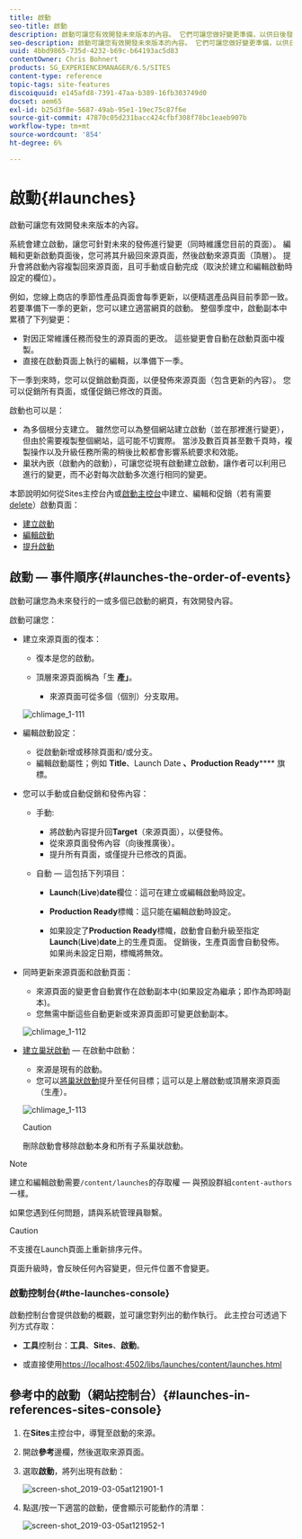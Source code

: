 ```yaml
---
title: 啟動
seo-title: 啟動
description: 啟動可讓您有效開發未來版本的內容。 它們可讓您做好變更準備，以供日後發佈，同時維護您目前的頁面
seo-description: 啟動可讓您有效開發未來版本的內容。 它們可讓您做好變更準備，以供日後發佈，同時維護您目前的頁面
uuid: 4bbd9865-735d-4232-b69c-b64193ac5d83
contentOwner: Chris Bohnert
products: SG_EXPERIENCEMANAGER/6.5/SITES
content-type: reference
topic-tags: site-features
discoiquuid: e145afd8-7391-47aa-b389-16fb303749d0
docset: aem65
exl-id: b25d3f8e-5687-49ab-95e1-19ec75c87f6e
source-git-commit: 47870c05d231bacc424cfbf308f78bc1eaeb907b
workflow-type: tm+mt
source-wordcount: '854'
ht-degree: 6%

---
```


# 啟動{#launches}

啟動可讓您有效開發未來版本的內容。

系統會建立啟動，讓您可針對未來的發佈進行變更（同時維護您目前的頁面）。 編輯和更新啟動頁面後，您可將其升級回來源頁面，然後啟動來源頁面（頂層）。 提升會將啟動內容複製回來源頁面，且可手動或自動完成（取決於建立和編輯啟動時設定的欄位）。

例如，您線上商店的季節性產品頁面會每季更新，以便精選產品與目前季節一致。 若要準備下一季的更新，您可以建立適當網頁的啟動。 整個季度中，啟動副本中累積了下列變更：

* 對因正常維護任務而發生的源頁面的更改。 這些變更會自動在啟動頁面中複製。
* 直接在啟動頁面上執行的編輯，以準備下一季。

下一季到來時，您可以促銷啟動頁面，以便發佈來源頁面（包含更新的內容）。 您可以促銷所有頁面，或僅促銷已修改的頁面。

啟動也可以是：

* 為多個根分支建立。 雖然您可以為整個網站建立啟動（並在那裡進行變更），但由於需要複製整個網站，這可能不切實際。 當涉及數百頁甚至數千頁時，複製操作以及升級任務所需的稍後比較都會影響系統要求和效能。
* 巢狀內嵌（啟動內的啟動），可讓您從現有啟動建立啟動，讓作者可以利用已進行的變更，而不必對每次啟動多次進行相同的變更。

本節說明如何從Sites主控台內或[啟動主控台](#the-launches-console)中建立、編輯和促銷（若有需要[delete](/help/sites-authoring/launches-creating.md#deleting-a-launch)）啟動頁面：

* [建立啟動 ](/help/sites-authoring/launches-creating.md)
* [編輯啟動](/help/sites-authoring/launches-editing.md)
* [提升啟動](/help/sites-authoring/launches-promoting.md)

## 啟動 — 事件順序{#launches-the-order-of-events}

啟動可讓您為未來發行的一或多個已啟動的網頁，有效開發內容。

啟動可讓您：

* 建立來源頁面的復本：

   * 復本是您的啟動。
   * 頂層來源頁面稱為「生 **產」**。

      * 來源頁面可從多個（個別）分支取用。

   ![chlimage_1-111](assets/chlimage_1-111.png)

* 編輯啟動設定：

   * 從啟動新增或移除頁面和/或分支。
   * 編輯啟動屬性；例如 **Title**、Launch Date **、Production Ready****** 旗標。

* 您可以手動或自動促銷和發佈內容：

   * 手動:

      * 將啟動內容提升回&#x200B;**Target**（來源頁面），以便發佈。
      * 從來源頁面發佈內容（向後推廣後）。
      * 提升所有頁面，或僅提升已修改的頁面。
   * 自動 — 這包括下列項目：

      * **Launch**(**Live**)**date**&#x200B;欄位：這可在建立或編輯啟動時設定。

      * **Production Ready**&#x200B;標幟：這只能在編輯啟動時設定。
      * 如果設定了&#x200B;**Production Ready**&#x200B;標幟，啟動會自動升級至指定&#x200B;**Launch**(**Live**)**date**&#x200B;上的生產頁面。 促銷後，生產頁面會自動發佈。\
         如果尚未設定日期，標幟將無效。


* 同時更新來源頁面和啟動頁面：

   * 來源頁面的變更會自動實作在啟動副本中(如果設定為繼承；即作為即時副本)。
   * 您無需中斷這些自動更新或來源頁面即可變更啟動副本。

   ![chlimage_1-112](assets/chlimage_1-112.png)

* [建立巢狀啟動](/help/sites-authoring/launches-creating.md#creating-a-nested-launch)  — 在啟動中啟動：

   * 來源是現有的啟動。
   * 您可以[將巢狀啟動](/help/sites-authoring/launches-promoting.md#promoting-a-nested-launch)提升至任何目標；這可以是上層啟動或頂層來源頁面（生產）。

   ![chlimage_1-113](assets/chlimage_1-113.png)

   >[!CAUTION]
   >
   >刪除啟動會移除啟動本身和所有子系巢狀啟動。

>[!NOTE]
>
>建立和編輯啟動需要`/content/launches`的存取權 — 與預設群組`content-authors`一樣。
>
>如果您遇到任何問題，請與系統管理員聯繫。

>[!CAUTION]
>
>不支援在Launch頁面上重新排序元件。
>
>頁面升級時，會反映任何內容變更，但元件位置不會變更。


### 啟動控制台{#the-launches-console}

啟動控制台會提供啟動的概觀，並可讓您對列出的動作執行。 此主控台可透過下列方式存取：

* **工具**&#x200B;控制台：**工具**、**Sites**、**啟動**。

* 或直接使用[https://localhost:4502/libs/launches/content/launches.html](https://localhost:4502/libs/launches/content/launches.html)

## 參考中的啟動（網站控制台）{#launches-in-references-sites-console}

1. 在&#x200B;**Sites**&#x200B;主控台中，導覽至啟動的來源。
1. 開啟&#x200B;**參考**&#x200B;邊欄，然後選取來源頁面。
1. 選取&#x200B;**啟動**，將列出現有啟動：

   ![screen-shot_2019-03-05at121901-1](assets/screen-shot_2019-03-05at121901-1.png)

1. 點選/按一下適當的啟動，便會顯示可能動作的清單：

   ![screen-shot_2019-03-05at121952-1](assets/screen-shot_2019-03-05at121952-1.png)
